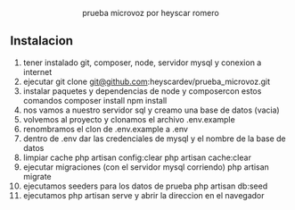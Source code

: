 <p align="center">prueba microvoz por heyscar romero</p>


## Instalacion

1. tener instalado git, composer, node, servidor mysql  y conexion a internet
2. ejecutar git clone  git@github.com:heyscardev/prueba_microvoz.git
3. instalar paquetes y dependencias de node y composercon estos comandos
    composer install
    npm install
4. nos vamos a nuestro servidor sql y creamo una base de datos (vacia)
5. volvemos al proyecto y clonamos el archivo .env.example
5. renombramos el clon de .env.example a .env
6. dentro de .env dar las credenciales de mysql y el nombre de la base de datos
7. limpiar cache
        php artisan config:clear
        php artisan cache:clear
9. ejecutar migraciones (con el servidor mysql corriendo)
    php artisan migrate
8. ejecutamos seeders para los datos de prueba
    php artisan db:seed
9. ejecutamos php artisan serve y abrir la direccion en el navegador
    
